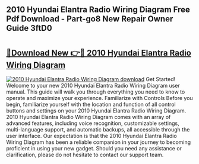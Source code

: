 ## 2010 Hyundai Elantra Radio Wiring Diagram Free Pdf Download - Part-go8 New Repair Owner Guide 3ftD0

# <h2><a href="http://dftcge.blite.top/?on=2010+Hyundai+Elantra+Radio+Wiring+Diagram">🔗Download New 👉🔴 2010 Hyundai Elantra Radio Wiring Diagram</a></h2>

[![2010 Hyundai Elantra Radio Wiring Diagram download](https://i.imgur.com/lujVjoI.png)](http://dftcge.blite.top/?on=2010+Hyundai+Elantra+Radio+Wiring+Diagram)
Get Started! Welcome to your new 2010 Hyundai Elantra Radio Wiring Diagram user manual. This guide will walk you through everything you need to know to operate and maximize your experience. Familiarize with Controls Before you begin, familiarize yourself with the location and function of all control buttons and settings on your 2010 Hyundai Elantra Radio Wiring Diagram. 2010 Hyundai Elantra Radio Wiring Diagram comes with an array of advanced features, including voice recognition, customizable settings, multi-language support, and automatic backups, all accessible through the user interface. Our expectation is that the 2010 Hyundai Elantra Radio Wiring Diagram has been a reliable companion in your journey to becoming proficient in using your new gadget. Should you need any assistance or clarification, please do not hesitate to contact our support team.
